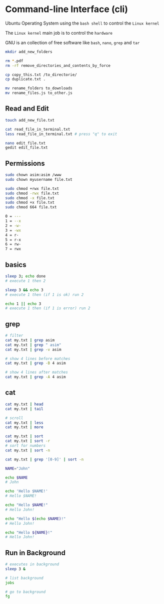 # Command-line Interface (cli)

Ubuntu Operating System using the `bash shell` to control the `Linux kernel`

The `Linux kernel` main job is to control the `hardware`

GNU is an collection of free software like `bash`, `nano`, `grep` and `tar`


```bash
mkdir add_new_folders

rm *.pdf
rm -rf remove_directories_and_contents_by_force

cp copy_this.txt /to_directorie/
cp duplicate.txt .

mv rename_folders to_downloads
mv rename_files.js to_other.js
```


## Read and Edit
```bash
touch add_new_file.txt

cat read_file_in_terminal.txt
less read_file_in_terminal.txt # press "q" to exit

nano edit_file.txt
gedit edit_file.txt
```


## Permissions
```bash
sudo chown asim:asim /www
sudo chown myusername file.txt

sudo chmod +rwx file.txt
sudo chmod -rwx file.txt
sudo chmod -x file.txt
sudo chmod +x file.txt
sudo chmod 664 file.txt

0 = ---
1 = --x
2 = -w-
3 = -wx
4 = r-
5 = r-x
6 = rw-
7 = rwx
```


## basics
```bash
sleep 3; echo done 
# execute 1 then 2

sleep 3 && echo 3 
# execute 1 then (if 1 is ok) run 2

echo 1 || echo 3 
# execute 1 then (if 1 is error) run 2
```


## grep 
```bash
# filter
cat my.txt | grep asim
cat my.txt | grep " asim"
cat my.txt | grep -v asim

# show 4 lines before matches
cat my.txt | grep -B 4 asim

# show 4 lines after matches
cat my.txt | grep -A 4 asim
```


## cat
```bash
cat my.txt | head
cat my.txt | tail

# scroll
cat my.txt | less
cat my.txt | more

cat my.txt | sort
cat my.txt | sort -r
# sort for numbers
cat my.txt | sort -n

cat my.txt | grep '[0-9]' | sort -n
```



```bash
NAME="John"

echo $NAME
# John

echo 'Hello $NAME!'
# Hello $NAME!

echo "Hello $NAME!"
# Hello John!

echo "Hello $(echo $NAME)!"
# Hello John!

echo "Hello ${NAME}!"
# Hello John!
```


## Run in Background
```bash
# executes in background
sleep 3 &

# list background
jobs

# go to background
fg
```
